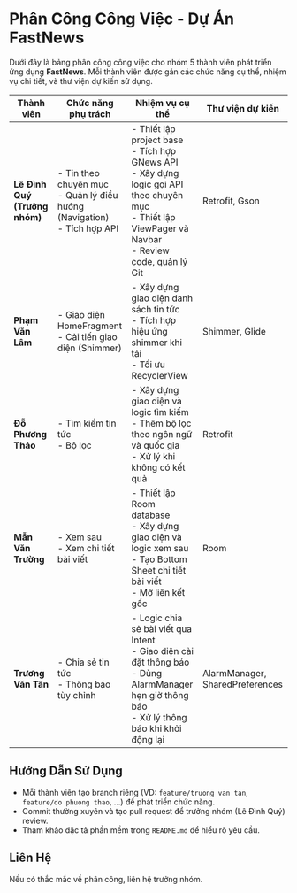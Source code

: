 # Phân Công Công Việc - Dự Án FastNews

Dưới đây là bảng phân công công việc cho nhóm 5 thành viên phát triển ứng dụng **FastNews**. Mỗi thành viên được gán các chức năng cụ thể, nhiệm vụ chi tiết, và thư viện dự kiến sử dụng.

| Thành viên | Chức năng phụ trách | Nhiệm vụ cụ thể | Thư viện dự kiến |
|-----------|---------------------|-----------------|------------------|
| **Lê Đình Quý (Trưởng nhóm)** | - Tin theo chuyên mục<br>- Quản lý điều hướng (Navigation)<br>- Tích hợp API | - Thiết lập project base<br>- Tích hợp GNews API<br>- Xây dựng logic gọi API theo chuyên mục<br>- Thiết lập ViewPager và Navbar<br>- Review code, quản lý Git | Retrofit, Gson |
| **Phạm Văn Lâm** | - Giao diện HomeFragment<br>- Cải tiến giao diện (Shimmer) | - Xây dựng giao diện danh sách tin tức<br>- Tích hợp hiệu ứng shimmer khi tải<br>- Tối ưu RecyclerView | Shimmer, Glide |
| **Đỗ Phương Thảo** | - Tìm kiếm tin tức<br>- Bộ lọc | - Xây dựng giao diện và logic tìm kiếm<br>- Thêm bộ lọc theo ngôn ngữ và quốc gia<br>- Xử lý khi không có kết quả | Retrofit |
| **Mẫn Văn Trường** | - Xem sau<br>- Xem chi tiết bài viết | - Thiết lập Room database<br>- Xây dựng giao diện và logic xem sau<br>- Tạo Bottom Sheet chi tiết bài viết<br>- Mở liên kết gốc | Room |
| **Trương Văn Tân** | - Chia sẻ tin tức<br>- Thông báo tùy chỉnh | - Logic chia sẻ bài viết qua Intent<br>- Giao diện cài đặt thông báo<br>- Dùng AlarmManager hẹn giờ thông báo<br>- Xử lý thông báo khi khởi động lại | AlarmManager, SharedPreferences |

## Hướng Dẫn Sử Dụng
- Mỗi thành viên tạo branch riêng (VD: `feature/truong van tan`, `feature/do phuong thao`, ...) để phát triển chức năng.
- Commit thường xuyên và tạo pull request để trưởng nhóm (Lê Đình Quý) review.
- Tham khảo đặc tả phần mềm trong `README.md` để hiểu rõ yêu cầu.

## Liên Hệ
Nếu có thắc mắc về phân công, liên hệ trưởng nhóm.